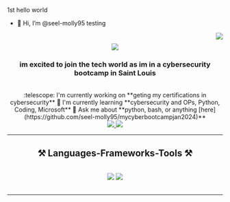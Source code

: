 
1st
hello world
- 👋 Hi, I’m @seel-molly95
testing
<img align="right" src="https://visitor-badge.laobi.icu/badge?page_id=molly.seel" />
<h1 align="center">
    <img src="https://readme-typing-svg.herokuapp.com/?font=Righteous&size=35&center=true&vCenter=true&width=500&height=70&duration=4000&lines=Hi+There!+:wave:;+I'm+molly+seel!;" />
</h1>
<h3 align="center">im excited to join the tech world as im in a cybersecurity bootcamp in Saint Louis</h3>
<br/>
<div align="center">
:telescope: I'm currently working on **geting my certifications in cybersecurity**
🌱 I'm currently learning **cybersecurity and OPs, Python, Coding, Microsoft**
💬 Ask me about **python, bash, or anything [here](https://github.com/seel-molly95/mycyberbootcampjan2024)**
 </div>
<div align="center"> 
  <a href="mailto:seelmolly95@gmail.com">
    <img src="https://img.shields.io/badge/Gmail-333333?style=for-the-badge&logo=gmail&logoColor=red" />
  </a>
  <a href="https://linkedin.com/in/molly-seel-638981292/" target="_blank">
    <img src="https://img.shields.io/badge/LinkedIn-0077B5?style=for-the-badge&logo=linkedin&logoColor=white" target="_blank" />
  </a>
  </a>
</div>
 <hr/>
 <h2 align="center">⚒️ Languages-Frameworks-Tools ⚒️</h2>
<br/>
<div align="center">
    <img src="https://skillicons.dev/icons?i=vscode,github,bash,git" />
    <img src="https://skillicons.dev/icons?i=java,python,mysql" /><br>
</div>
<br/>
<hr/>
